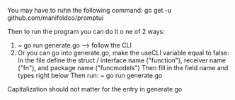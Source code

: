 You may have to ruhn the following command:
  go get -u github.com/manifoldco/promptui

Then to run the program you can do it o ne of 2 ways:
1. ~ go run generate.go --> follow the CLI
2. Or you can go into generate.go, make the useCLI variable equal to false:
  In the file define the struct / interface name ("function"), receiver name ("fn"), and package name ("funcmodels")
  Then fill in the field name and types right below
  Then run: ~ go run generate.go

Capitalization should not matter for the entry in generate.go
